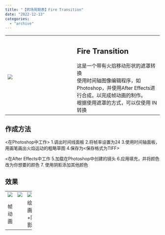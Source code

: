 ```yaml
---
title: "【转场周期表】Fire Transition"
date: "2022-12-13"
categories: 
  - "archive"
---
```


<table><tbody><tr><td style="width: 44.7932%;"><h2 class="title_title__ceXO0"><img src="https://mir.yuelili.com/2022/12/efc2edd9dbe89735f2ce3f763719deb0.gif"></h2></td><td style="width: 97.0525%;"><h2 class="title_title__ceXO0">Fire Transition</h2>这是一个带有火焰移动形状的遮罩转换<div></div>使用时间轴图像编辑程序，如Photoshop，并使用After Effects进行合成，以完成帧动画的制作。<div></div>根据使用遮罩的方式，可以仅使用 IN 转换</td></tr></tbody></table>

## 作成方法

<在Photoshop中工作> 1.调出时间线面板 2.将帧率设置为24 3.使用时间轴面板，用画笔画出火焰运动的粗略草图 4.保存为<保存格式为TIFF>

<在After Effects中工作 5.加载在Photoshop中创建的镜头 6.应用填充，并将颜色改为你想要的颜色 7. 使用阴影添加其他颜色

## 效果

<table style="border-collapse: collapse; width: 17.2433%;"><tbody><tr><td style="width: 46.5517%;"><img src="https://mir.yuelili.com/2022/12/57acd52bbb16ed22e154bb0e8dab5d89.gif"></td><td style="width: 6.6092%;"><img class="plus" src="http://mir.yuelili.com/wp-content/uploads/user/AE/mg/foxcodex/tri.png"></td><td style="width: 46.5517%;"><img src="https://mir.yuelili.com/2022/12/01da11af741a33670b9781b1618b0988.gif"></td></tr><tr><td style="width: 46.5517%;">帧动画</td><td style="width: 6.6092%;"></td><td style="width: 46.5517%;">绘画+阴影</td></tr></tbody></table>
